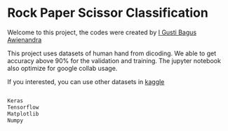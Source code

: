 # Rock Paper Scissor Classification

Welcome to this project, the codes were created by [I Gusti Bagus Awienandra](https://github.com/rainoverme002)

This project uses datasets of human hand from dicoding. We able to get accuracy above 90% for the validation and training. The jupyter notebook also optimize for google collab usage.

If you interested, you can use other datasets in [kaggle](https://www.kaggle.com/drgfreeman/rockpaperscissors)

```bash

Keras
Tensorflow
Matplotlib
Numpy

```
